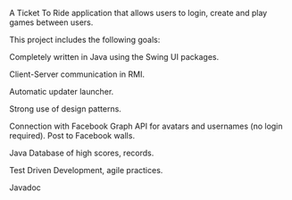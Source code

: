 A Ticket To Ride application that allows users to login, create and play games between users.

This project includes the following goals:

Completely written in Java using the Swing UI packages.

Client-Server communication in RMI.

Automatic updater launcher.

Strong use of design patterns.

Connection with Facebook Graph API for avatars and usernames (no login required).  Post to
Facebook walls.

Java Database of high scores, records.

Test Driven Development, agile practices.

Javadoc